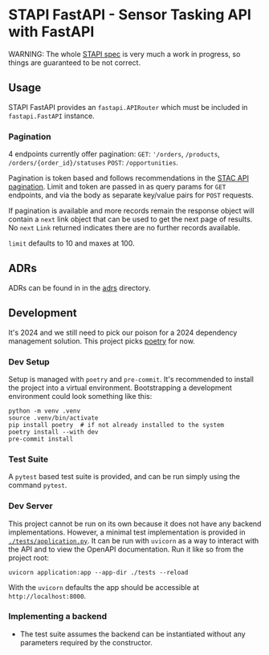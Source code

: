 # STAPI FastAPI - Sensor Tasking API with FastAPI

WARNING: The whole [STAPI spec] is very much a work in progress, so things are
guaranteed to be not correct.

## Usage

STAPI FastAPI provides an `fastapi.APIRouter` which must be included in
`fastapi.FastAPI` instance.

### Pagination

4 endpoints currently offer pagination:
`GET`: `'/orders`, `/products`, `/orders/{order_id}/statuses`
`POST`: `/opportunities`.

Pagination is token based and follows recommendations in the [STAC API pagination].
Limit and token are passed in as query params for `GET` endpoints, and via the body as
separate key/value pairs for `POST` requests.

If pagination is available and more records remain the response object will contain a
`next` link object that can be used to get the next page of results. No `next` `Link`
returned indicates there are no further records available.

`limit` defaults to 10 and maxes at 100.

## ADRs

ADRs can be found in in the [adrs](./adrs/README.md) directory.

## Development

It's 2024 and we still need to pick our poison for a 2024 dependency management
solution. This project picks [poetry] for now.

### Dev Setup

Setup is managed with `poetry` and `pre-commit`. It's recommended to install
the project into a virtual environment. Bootstrapping a development environment
could look something like this:

```commandline
python -m venv .venv
source .venv/bin/activate
pip install poetry  # if not already installed to the system
poetry install --with dev
pre-commit install
```

### Test Suite

A `pytest` based test suite is provided, and can be run simply using the
command `pytest`.

### Dev Server

This project cannot be run on its own because it does not have any backend
implementations. However, a minimal test implementation is provided in
[`./tests/application.py`](./tests/application.py). It can be run with
`uvicorn` as a way to interact with the API and to view the OpenAPI
documentation. Run it like so from the project root:

```commandline
uvicorn application:app --app-dir ./tests --reload
```

With the `uvicorn` defaults the app should be accessible at
`http://localhost:8000`.

### Implementing a backend

- The test suite assumes the backend can be instantiated without any parameters
  required by the constructor.

[STAPI spec]: https://github.com/stapi-spec/stapi-spec
[poetry]: https://python-poetry.org/
[STAC API pagination]: https://github.com/radiantearth/stac-api-spec/blob/release/v1.0.0/item-search/examples.md#paging-examples
